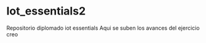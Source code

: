 # Iot_essentials2
Repositorio diplomado iot essentials
Aqui se suben los avances del ejercicio creo 
